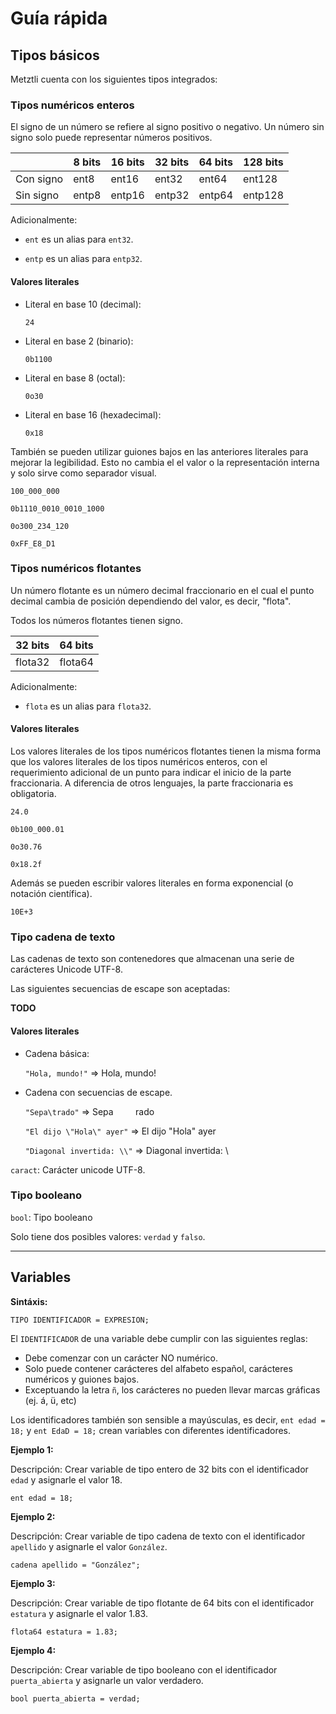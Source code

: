 # Guía rápida

## Tipos básicos

Metztli cuenta con los siguientes tipos integrados:

### Tipos numéricos enteros

El signo de un número se refiere al signo positivo o negativo. Un número sin
signo solo puede representar números positivos.

|           | 8 bits | 16 bits | 32 bits | 64 bits | 128 bits |
|-----------|--------|---------|---------|---------|----------|
| Con signo | ent8   | ent16   | ent32   | ent64   | ent128   |
| Sin signo | entp8  | entp16  | entp32  | entp64  | entp128  |

Adicionalmente:

- `ent` es un alias para `ent32`.

- `entp` es un alias para `entp32`.

#### Valores literales

- Literal en base 10 (decimal):

	`24`

- Literal en base 2 (binario):

	`0b1100`

- Literal en base 8 (octal):

	`0o30`

- Literal en base 16 (hexadecimal):

	`0x18`

También se pueden utilizar guiones bajos en las anteriores literales para
mejorar la legibilidad. Esto no cambia el el valor o la representación interna y solo
sirve como separador visual.

```metz
100_000_000

0b1110_0010_0010_1000

0o300_234_120

0xFF_E8_D1
```

### Tipos numéricos flotantes

Un número flotante es un número decimal fraccionario en el cual el punto
decimal cambia de posición dependiendo del valor, es decir, "flota".

Todos los números flotantes tienen signo.

| 32 bits   | 64 bits   |
|-----------|-----------|
| flota32   | flota64   |

Adicionalmente:

- `flota` es un alias para `flota32`.

#### Valores literales

Los valores literales de los tipos numéricos flotantes tienen la misma forma
que los valores literales de los tipos numéricos enteros, con el requerimiento
adicional de un punto para indicar el inicio de la parte fraccionaria. A
diferencia de otros lenguajes, la parte fraccionaria es obligatoria.

```metz
24.0

0b100_000.01

0o30.76

0x18.2f
```

Además se pueden escribir valores literales en forma exponencial (o notación científica).

`10E+3`

### Tipo cadena de texto

Las cadenas de texto son contenedores que almacenan una serie de carácteres Unicode UTF-8.

Las siguientes secuencias de escape son aceptadas:

**TODO**

#### Valores literales

- Cadena básica:

	`"Hola, mundo!"` => Hola, mundo!

- Cadena con secuencias de escape.

	`"Sepa\trado"` => Sepa &nbsp; &nbsp; &nbsp; &nbsp; rado

	`"El dijo \"Hola\" ayer"` => El dijo "Hola" ayer

	`"Diagonal invertida: \\"` => Diagonal invertida: \

`caract`: Carácter unicode UTF-8.

### Tipo booleano

`bool`: Tipo booleano

Solo tiene dos posibles valores: `verdad` y `falso`.

---

## Variables

**Sintáxis:**

```metz
TIPO IDENTIFICADOR = EXPRESION;
```

El `IDENTIFICADOR` de una variable debe cumplir con las siguientes reglas:

- Debe comenzar con un carácter NO numérico.
- Solo puede contener carácteres del alfabeto español, carácteres numéricos y guiones bajos.
- Exceptuando la letra `ñ`, los carácteres no pueden llevar marcas gráficas (ej. á, ü, etc)

Los identificadores también son sensible a mayúsculas, es decir, `ent edad = 18;` y
`ent EdaD = 18;` crean variables con diferentes identificadores.

**Ejemplo 1:**

Descripción: Crear variable de tipo entero de 32 bits con el identificador `edad` y
asignarle el valor 18.

```metz
ent edad = 18;
```

**Ejemplo 2:**

Descripción: Crear variable de tipo cadena de texto con el identificador `apellido` y
asignarle el valor `González`.

```metz
cadena apellido = "González";
```

**Ejemplo 3:**

Descripción: Crear variable de tipo flotante de 64 bits con el identificador
`estatura` y asignarle el valor 1.83.

```metz
flota64 estatura = 1.83;
```

**Ejemplo 4:**

Descripción: Crear variable de tipo booleano con el identificador
`puerta_abierta` y asignarle un valor verdadero.

```metz
bool puerta_abierta = verdad;
```
